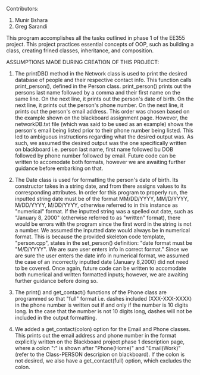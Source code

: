 Contributors:
  1. Munir Bshara
  2. Greg Sarandi

This program accomplishes all the tasks outlined in phase 1 of the EE355 project. This project practices essential concepts of OOP, such as building a class,
creating frined classes, inheritance, and composition. 

ASSUMPTIONS MADE DURING CREATION OF THIS PROJECT:
  1. The printDB() method in the Network class is used to print the desired database of people and their respective contact info. 
     This function calls print_person(), defined in the Person class. print_person() prints out the persons last name followed by 
     a comma and their first name on the same line. On the next line, it prints out the person's date of birth. On the next line, it prints out 
     the person's phone number. On the next line, it prints out the person's email address. This order was chosen based on the example shown on 
     the blackboard assignment page. However, the networkDB.txt file (which was said to be used as an example) shows the person's email being listed prior 
     to their phone number being listed. This led to ambiguous instructions regarding what the desired output was. As such, we assumed the desired 
     output was the one specifically written on blackboard i.e. person last name, first name followed bu DOB followed by phone number followed by email. 
     Future code can be written to accomodate both formats, however we are awaiting further guidance before embarking on that.
     
  2. The Date class is used for formatting the person's date of birth. Its constructor takes in a string date, and from there assigns values to its 
     corresponding attributes. In order for this program to properly run, the inputted string date must be of the format MM/DD/YYYY, MM/D/YYYY, 
     M/DD/YYYY, M/DD/YYYY, otherwise referred to in this instance as "numerical" format. If the inputted string was a spelled out date, such 
     as "January 8, 2000" (otherwise referred to as "written" format), there would be errors with the program since the first word in the string 
     is not a number. We assumed the inputted date would always be in numerical format. This is because the provided skeleton code template, "person.cpp", 
     states in the set_person() definition: "date format must be "M/D/YYYY". We are sure user enters info in correct format." Since we are sure the user 
     enters the date info in numerical format, we assumed the case of an incorrectly inputted date (January 8,2000) did not need to be covered. Once again,
     future code can be written to accomodate both numerical and written formatted inputs; however, we are awaiting further guidance before doing so.
     
  3. The print() and get_contact() functions of the Phone class are programmed so that "full" format i.e. dashes included (XXX-XXX-XXXX) in the phone number
     is written out if and only if the number is 10 digits long. In the case that the number is not 10 digits long, dashes will not be included in the output
     formatting.
     
  4. We added a get_contact(colon) option for the Email and Phone classes. This prints out the email address and phone number in the format explicitly written
     on the Blackboard project phase 1 description page, where a colon ":" is shown after "Phone(Home)" and "Email(Work)" (refer to the Class-PERSON descripion
     on blackboard). If the colon is not desired, we also have a get_contact(full) option, which excludes the colon. 
